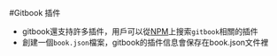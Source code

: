 #Gitbook 插件
* gitbook還支持許多插件，用戶可以從[NPM](https://www.npmjs.com/)上搜索`gitbook`相關的插件
* 創建一個`book.json`檔案，gitbook的插件信息會保存在book.json文件裡

